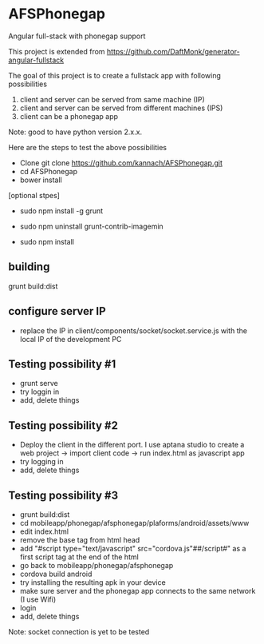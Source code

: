 # AFSPhonegap
Angular full-stack with phonegap support

This project is extended from https://github.com/DaftMonk/generator-angular-fullstack

The goal of this project is to create a fullstack app with following possibilities
1. client and server can be served from same machine (IP)
2. client and server can be served from different machines (IPS)
3. client can be a phonegap app

Note: good to have python version 2.x.x.

Here are the steps to test the above possibilities

- Clone git clone https://github.com/kannach/AFSPhonegap.git
- cd AFSPhonegap
- bower install

[optional stpes]
   - sudo npm install -g grunt
   - sudo npm uninstall grunt-contrib-imagemin

- sudo npm install

building
--------
grunt build:dist

configure server IP
--------------------
- replace the IP in client/components/socket/socket.service.js with the local IP of the development PC

Testing possibility #1
----------------------
- grunt serve
- try loggin in
- add, delete things

Testing possibility #2
----------------------
- Deploy the client in the different port. I use aptana studio to create a web project -> import client code -> run index.html as javascript app
- try logging in 
- add, delete things

Testing possibility #3
----------------------
- grunt build:dist
- cd mobileapp/phonegap/afsphonegap/plaforms/android/assets/www
- edit index.html
- remove the base tag from html head
- add "#script type="text/javascript" src="cordova.js"##/script#" as a first script tag at the end of the html
- go back to mobileapp/phonegap/afsphonegap
- cordova build android
- try installing the resulting apk in your device
- make sure server and the phonegap app connects to the same network (I use Wifi)
- login
- add, delete things

Note: socket connection is yet to be tested
